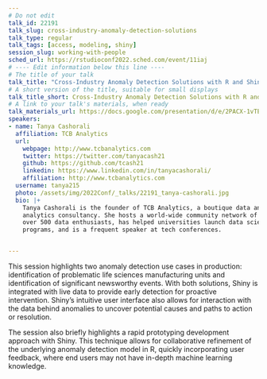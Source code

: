 ```yaml
---
# Do not edit
talk_id: 22191
talk_slug: cross-industry-anomaly-detection-solutions
talk_type: regular
talk_tags: [access, modeling, shiny]
session_slug: working-with-people
sched_url: https://rstudioconf2022.sched.com/event/11iaj
# ---- Edit information below this line ----
# The title of your talk
talk_title: "Cross-Industry Anomaly Detection Solutions with R and Shiny"
# A short version of the title, suitable for small displays
talk_title_short: Cross-Industry Anomaly Detection Solutions with R and Shiny
# A link to your talk's materials, when ready
talk_materials_url: https://docs.google.com/presentation/d/e/2PACX-1vTE7Ee2QIUGDUmfEKmF8l_WTQPVgnGaLJLGuuMquio57bXojeeb5YYSjuzO-xzYxMHxuX2cm_QNC2y-/pub?start=false&loop=false&delayms=60000&slide=id.gbb68c6dbe2_1_44
speakers:
- name: Tanya Cashorali
  affiliation: TCB Analytics
  url:
    webpage: http://www.tcbanalytics.com
    twitter: https://twitter.com/tanyacash21
    github: https://github.com/tcash21
    linkedin: https://www.linkedin.com/in/tanyacashorali/
    affiliation: http://www.tcbanalytics.com
  username: tanya215
  photo: /assets/img/2022Conf/_talks/22191_tanya-cashorali.jpg
  bio: |+
    Tanya Cashorali is the founder of TCB Analytics, a boutique data and
    analytics consultancy. She hosts a world-wide community network of
    over 500 data enthusiasts, has helped universities launch data science
    programs, and is a frequent speaker at tech conferences.


---
```


<!-- ABSTRACT ----
Please write abstract below. You may use simple markdown (links, code style, bold, italics)
-->

This session highlights two anomaly detection use cases in production:
identification of problematic life sciences manufacturing units and
identification of significant newsworthy events. With both solutions, Shiny is
integrated with live data to provide early detection for proactive intervention.
Shiny’s intuitive user interface also allows for interaction with the data
behind anomalies to uncover potential causes and paths to action or resolution.

The session also briefly highlights a rapid prototyping development approach
with Shiny. This technique allows for collaborative refinement of the underlying
anomaly detection model in R, quickly incorporating user feedback, where end
users may not have in-depth machine learning knowledge.
